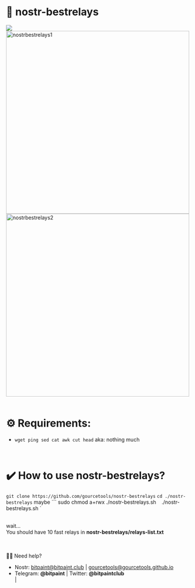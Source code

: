 # <b> 📡 nostr-bestrelays</b><br>
<img src="https://img.shields.io/badge/License-MIT-orange.svg"> <br>
 <img src="https://user-images.githubusercontent.com/120996278/213584121-1110b605-5ce2-4630-a944-d00c29f47735.png" alt="nostrbestrelays1" width="500px"><br>
 <img src="https://user-images.githubusercontent.com/120996278/213584277-11c12659-f8f0-40f8-ad2a-fccc647dd1a3.png" alt="nostrbestrelays2" width="500px"> <br> <br>



# <b>⚙️ Requirements:</b><br>
- `wget ping sed cat awk cut head` aka: nothing much  <br>
<br>

# <b>✔️ How to use nostr-bestrelays?</b><br>

` git clone https://github.com/gourcetools/nostr-bestrelays `
` cd ./nostr-bestrelays `
 maybe ``` sudo chmod a+rwx ./nostr-bestrelays.sh `
` ./nostr-bestrelays.sh `

<br>
wait...<br>
You should have 10 fast relays in <b>nostr-bestrelays/relays-list.txt</b><br>
<br>
<br>


🙋‍♂️ Need help? 
- Nostr: bitpaint@bitpaint.club | gourcetools@gourcetools.github.io
- Telegram: <b>@bitpaint</b> | Twitter: <b>@bitpaintclub<br></b> | 
